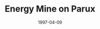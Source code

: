 ---
mission_id: parux
editorsChoice: yes
title: "Energy Mine on Parux"
authors: 
    - "Eric Pauker"
date: 1997-04-09
filename: "parux.zip"
description: "Intelligence has just discovered a massive Imperial energy mine on the planet Parux. The mine drains the geothermal energy from the planet and then uses it to power all the tools of the Imperial war machine, from the mightiest Star Destroyer to the smallest blaster. You job is to shut down the tap into the energy well, then place a sequencer charge in the core. The buildup of energy will eventually become so great that the facility and half the planet will be destroyed."
cover: "parux2.png"
levelReplaced:	SECBASE
difficulty: yes
bm:	yes
fme: yes
wax: no
three_do: yes
voc: yes
gmd: no
vue: yes
lfd: yes
base: "New level from scratch" 
editors: "WDFUSE 2.00"

---